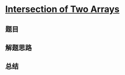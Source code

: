# [Intersection of Two Arrays](https://leetcode.com/problems/intersection-of-two-arrays/)
## 题目


## 解题思路


## 总结


